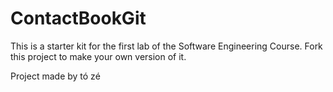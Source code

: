 # ContactBookGit
This is a starter kit for the first lab of the Software Engineering Course.
Fork this project to make your own version of it.

Project made by tó zé
